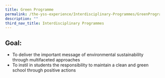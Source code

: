 ```yaml
---
title: Green Programme
permalink: /the-yss-experience/Interdisciplinary-Programmes/GreenProgramme/
description: ""
third_nav_title: Interdisciplinary Programmes
---
```

**Goal:**
--

*   To deliver the important message of environmental sustainability through multifaceted approaches
*   To instil in students the responsibility to maintain a clean and green school through positive actions